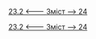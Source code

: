 [23.2 <--- ](23_2.md) [   Зміст   ](README.md) [--> 24](24.md)



[23.2 <--- ](23_2.md) [   Зміст   ](README.md) [--> 24](24.md)